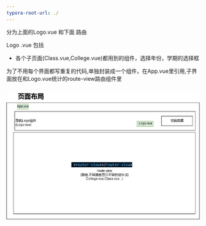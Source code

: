 ```yaml
---
typora-root-url: ./
---
```


分为上面的Logo.vue 和下面 路由

Logo .vue 包括

- 各个子页面(Class.vue,College.vue)都用到的组件，选择年份，学期的选择框



为了不用每个界面都写重复的代码,单独封装成一个组件，在App.vue里引用,子界面放在和Logo.vue统计的route-view路由组件里



### ![](页面布局设计.png)

